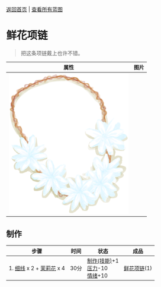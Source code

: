 [返回首页](index.md)   |  [查看所有蓝图](blueprint.md)
# 鲜花项链  
> 把这条项链戴上也许不错。  
  
  属性  |   图片   
 ----  |  ----:   
   |  ![](Sprite/FlowerNecklace.png)   
  
## 制作  
步骤  |  时间  |  状态  |  成品  
----  |  ----  |  ----  |  ----  
1. [细线](CordFiber.md) x 2 + [茉莉花](JasmineFlowers.md) x 4  |  30分  |  [制作(技能)](Skill_Crafting.md)+1<br>[压力](Stress.md)-10<br>[情绪](Morale.md)+10  |  [鲜花项链](FlowerNecklace.md)(1)  
